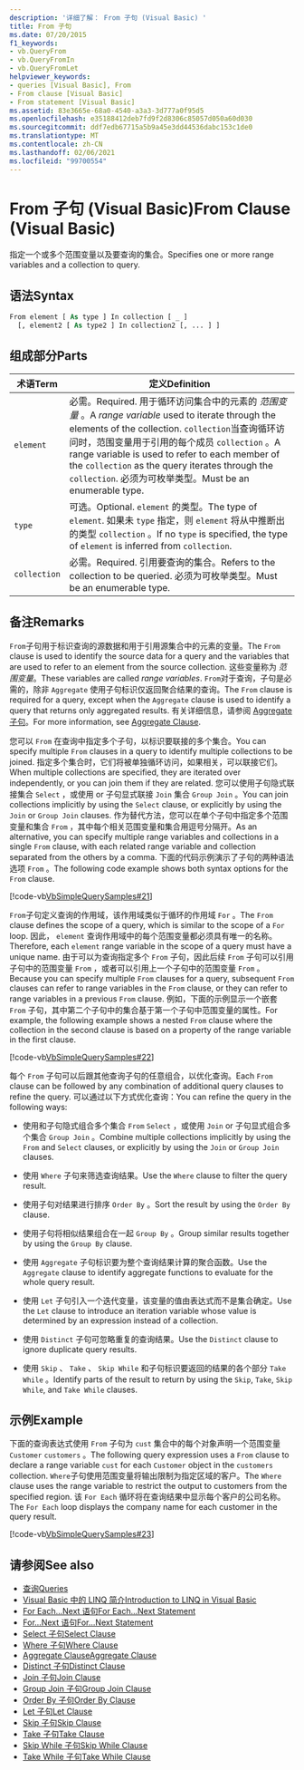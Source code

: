 ```yaml
---
description: '详细了解： From 子句 (Visual Basic) '
title: From 子句
ms.date: 07/20/2015
f1_keywords:
- vb.QueryFrom
- vb.QueryFromIn
- vb.QueryFromLet
helpviewer_keywords:
- queries [Visual Basic], From
- From clause [Visual Basic]
- From statement [Visual Basic]
ms.assetid: 83e3665e-68a0-4540-a3a3-3d777a0f95d5
ms.openlocfilehash: e35188412deb7fd9f2d8306c85057d050a60d030
ms.sourcegitcommit: ddf7edb67715a5b9a45e3dd44536dabc153c1de0
ms.translationtype: MT
ms.contentlocale: zh-CN
ms.lasthandoff: 02/06/2021
ms.locfileid: "99700554"
---
```

# <a name="from-clause-visual-basic"></a><span data-ttu-id="f17cb-103">From 子句 (Visual Basic)</span><span class="sxs-lookup"><span data-stu-id="f17cb-103">From Clause (Visual Basic)</span></span>

<span data-ttu-id="f17cb-104">指定一个或多个范围变量以及要查询的集合。</span><span class="sxs-lookup"><span data-stu-id="f17cb-104">Specifies one or more range variables and a collection to query.</span></span>  
  
## <a name="syntax"></a><span data-ttu-id="f17cb-105">语法</span><span class="sxs-lookup"><span data-stu-id="f17cb-105">Syntax</span></span>  
  
```vb  
From element [ As type ] In collection [ _ ]  
  [, element2 [ As type2 ] In collection2 [, ... ] ]  
```  
  
## <a name="parts"></a><span data-ttu-id="f17cb-106">组成部分</span><span class="sxs-lookup"><span data-stu-id="f17cb-106">Parts</span></span>  
  
|<span data-ttu-id="f17cb-107">术语</span><span class="sxs-lookup"><span data-stu-id="f17cb-107">Term</span></span>|<span data-ttu-id="f17cb-108">定义</span><span class="sxs-lookup"><span data-stu-id="f17cb-108">Definition</span></span>|  
|---|---|  
|`element`|<span data-ttu-id="f17cb-109">必需。</span><span class="sxs-lookup"><span data-stu-id="f17cb-109">Required.</span></span> <span data-ttu-id="f17cb-110">用于循环访问集合中的元素的 *范围变量* 。</span><span class="sxs-lookup"><span data-stu-id="f17cb-110">A *range variable* used to iterate through the elements of the collection.</span></span> <span data-ttu-id="f17cb-111">`collection`当查询循环访问时，范围变量用于引用的每个成员 `collection` 。</span><span class="sxs-lookup"><span data-stu-id="f17cb-111">A range variable is used to refer to each member of the `collection` as the query iterates through the `collection`.</span></span> <span data-ttu-id="f17cb-112">必须为可枚举类型。</span><span class="sxs-lookup"><span data-stu-id="f17cb-112">Must be an enumerable type.</span></span>|  
|`type`|<span data-ttu-id="f17cb-113">可选。</span><span class="sxs-lookup"><span data-stu-id="f17cb-113">Optional.</span></span> <span data-ttu-id="f17cb-114">`element` 的类型。</span><span class="sxs-lookup"><span data-stu-id="f17cb-114">The type of `element`.</span></span> <span data-ttu-id="f17cb-115">如果未 `type` 指定，则 `element` 将从中推断出的类型 `collection` 。</span><span class="sxs-lookup"><span data-stu-id="f17cb-115">If no `type` is specified, the type of `element` is inferred from `collection`.</span></span>|  
|`collection`|<span data-ttu-id="f17cb-116">必需。</span><span class="sxs-lookup"><span data-stu-id="f17cb-116">Required.</span></span> <span data-ttu-id="f17cb-117">引用要查询的集合。</span><span class="sxs-lookup"><span data-stu-id="f17cb-117">Refers to the collection to be queried.</span></span> <span data-ttu-id="f17cb-118">必须为可枚举类型。</span><span class="sxs-lookup"><span data-stu-id="f17cb-118">Must be an enumerable type.</span></span>|  
  
## <a name="remarks"></a><span data-ttu-id="f17cb-119">备注</span><span class="sxs-lookup"><span data-stu-id="f17cb-119">Remarks</span></span>  

 <span data-ttu-id="f17cb-120">`From`子句用于标识查询的源数据和用于引用源集合中的元素的变量。</span><span class="sxs-lookup"><span data-stu-id="f17cb-120">The `From` clause is used to identify the source data for a query and the variables that are used to refer to an element from the source collection.</span></span> <span data-ttu-id="f17cb-121">这些变量称为 *范围变量*。</span><span class="sxs-lookup"><span data-stu-id="f17cb-121">These variables are called *range variables*.</span></span> <span data-ttu-id="f17cb-122">`From`对于查询，子句是必需的，除非 `Aggregate` 使用子句标识仅返回聚合结果的查询。</span><span class="sxs-lookup"><span data-stu-id="f17cb-122">The `From` clause is required for a query, except when the `Aggregate` clause is used to identify a query that returns only aggregated results.</span></span> <span data-ttu-id="f17cb-123">有关详细信息，请参阅 [Aggregate 子句](aggregate-clause.md)。</span><span class="sxs-lookup"><span data-stu-id="f17cb-123">For more information, see [Aggregate Clause](aggregate-clause.md).</span></span>  
  
 <span data-ttu-id="f17cb-124">您可以 `From` 在查询中指定多个子句，以标识要联接的多个集合。</span><span class="sxs-lookup"><span data-stu-id="f17cb-124">You can specify multiple `From` clauses in a query to identify multiple collections to be joined.</span></span> <span data-ttu-id="f17cb-125">指定多个集合时，它们将被单独循环访问，如果相关，可以联接它们。</span><span class="sxs-lookup"><span data-stu-id="f17cb-125">When multiple collections are specified, they are iterated over independently, or you can join them if they are related.</span></span> <span data-ttu-id="f17cb-126">您可以使用子句隐式联接集合 `Select` ，或使用 or 子句显式联接 `Join` 集合 `Group Join` 。</span><span class="sxs-lookup"><span data-stu-id="f17cb-126">You can join collections implicitly by using the `Select` clause, or explicitly by using the `Join` or `Group Join` clauses.</span></span> <span data-ttu-id="f17cb-127">作为替代方法，您可以在单个子句中指定多个范围变量和集合 `From` ，其中每个相关范围变量和集合用逗号分隔开。</span><span class="sxs-lookup"><span data-stu-id="f17cb-127">As an alternative, you can specify multiple range variables and collections in a single `From` clause, with each related range variable and collection separated from the others by a comma.</span></span> <span data-ttu-id="f17cb-128">下面的代码示例演示了子句的两种语法选项 `From` 。</span><span class="sxs-lookup"><span data-stu-id="f17cb-128">The following code example shows both syntax options for the `From` clause.</span></span>  
  
 [!code-vb[VbSimpleQuerySamples#21](~/samples/snippets/visualbasic/VS_Snippets_VBCSharp/VbSimpleQuerySamples/VB/QuerySamples1.vb#21)]  
  
 <span data-ttu-id="f17cb-129">`From`子句定义查询的作用域，该作用域类似于循环的作用域 `For` 。</span><span class="sxs-lookup"><span data-stu-id="f17cb-129">The `From` clause defines the scope of a query, which is similar to the scope of a `For` loop.</span></span> <span data-ttu-id="f17cb-130">因此， `element` 查询作用域中的每个范围变量都必须具有唯一的名称。</span><span class="sxs-lookup"><span data-stu-id="f17cb-130">Therefore, each `element` range variable in the scope of a query must have a unique name.</span></span> <span data-ttu-id="f17cb-131">由于可以为查询指定多个 `From` 子句，因此后续 `From` 子句可以引用子句中的范围变量 `From` ，或者可以引用上一个子句中的范围变量 `From` 。</span><span class="sxs-lookup"><span data-stu-id="f17cb-131">Because you can specify multiple `From` clauses for a query, subsequent `From` clauses can refer to range variables in the `From` clause, or they can refer to range variables in a previous `From` clause.</span></span> <span data-ttu-id="f17cb-132">例如，下面的示例显示一个嵌套 `From` 子句，其中第二个子句中的集合基于第一个子句中范围变量的属性。</span><span class="sxs-lookup"><span data-stu-id="f17cb-132">For example, the following example shows a nested `From` clause where the collection in the second clause is based on a property of the range variable in the first clause.</span></span>  
  
 [!code-vb[VbSimpleQuerySamples#22](~/samples/snippets/visualbasic/VS_Snippets_VBCSharp/VbSimpleQuerySamples/VB/QuerySamples1.vb#22)]  
  
 <span data-ttu-id="f17cb-133">每个 `From` 子句可以后跟其他查询子句的任意组合，以优化查询。</span><span class="sxs-lookup"><span data-stu-id="f17cb-133">Each `From` clause can be followed by any combination of additional query clauses to refine the query.</span></span> <span data-ttu-id="f17cb-134">可以通过以下方式优化查询：</span><span class="sxs-lookup"><span data-stu-id="f17cb-134">You can refine the query in the following ways:</span></span>  
  
- <span data-ttu-id="f17cb-135">使用和子句隐式组合多个集合 `From` `Select` ，或使用 `Join` or 子句显式组合多个集合 `Group Join` 。</span><span class="sxs-lookup"><span data-stu-id="f17cb-135">Combine multiple collections implicitly by using the `From` and `Select` clauses, or explicitly by using the `Join` or `Group Join` clauses.</span></span>  
  
- <span data-ttu-id="f17cb-136">使用 `Where` 子句来筛选查询结果。</span><span class="sxs-lookup"><span data-stu-id="f17cb-136">Use the `Where` clause to filter the query result.</span></span>  
  
- <span data-ttu-id="f17cb-137">使用子句对结果进行排序 `Order By` 。</span><span class="sxs-lookup"><span data-stu-id="f17cb-137">Sort the result by using the `Order By` clause.</span></span>  
  
- <span data-ttu-id="f17cb-138">使用子句将相似结果组合在一起 `Group By` 。</span><span class="sxs-lookup"><span data-stu-id="f17cb-138">Group similar results together by using the `Group By` clause.</span></span>  
  
- <span data-ttu-id="f17cb-139">使用 `Aggregate` 子句标识要为整个查询结果计算的聚合函数。</span><span class="sxs-lookup"><span data-stu-id="f17cb-139">Use the `Aggregate` clause to identify aggregate functions to evaluate for the whole query result.</span></span>  
  
- <span data-ttu-id="f17cb-140">使用 `Let` 子句引入一个迭代变量，该变量的值由表达式而不是集合确定。</span><span class="sxs-lookup"><span data-stu-id="f17cb-140">Use the `Let` clause to introduce an iteration variable whose value is determined by an expression instead of a collection.</span></span>  
  
- <span data-ttu-id="f17cb-141">使用 `Distinct` 子句可忽略重复的查询结果。</span><span class="sxs-lookup"><span data-stu-id="f17cb-141">Use the `Distinct` clause to ignore duplicate query results.</span></span>  
  
- <span data-ttu-id="f17cb-142">使用 `Skip` 、 `Take` 、 `Skip While` 和子句标识要返回的结果的各个部分 `Take While` 。</span><span class="sxs-lookup"><span data-stu-id="f17cb-142">Identify parts of the result to return by using the `Skip`, `Take`, `Skip While`, and `Take While` clauses.</span></span>  
  
## <a name="example"></a><span data-ttu-id="f17cb-143">示例</span><span class="sxs-lookup"><span data-stu-id="f17cb-143">Example</span></span>  

 <span data-ttu-id="f17cb-144">下面的查询表达式使用 `From` 子句为 `cust` 集合中的每个对象声明一个范围变量 `Customer` `customers` 。</span><span class="sxs-lookup"><span data-stu-id="f17cb-144">The following query expression uses a `From` clause to declare a range variable `cust` for each `Customer` object in the `customers` collection.</span></span> <span data-ttu-id="f17cb-145">`Where`子句使用范围变量将输出限制为指定区域的客户。</span><span class="sxs-lookup"><span data-stu-id="f17cb-145">The `Where` clause uses the range variable to restrict the output to customers from the specified region.</span></span> <span data-ttu-id="f17cb-146">该 `For Each` 循环将在查询结果中显示每个客户的公司名称。</span><span class="sxs-lookup"><span data-stu-id="f17cb-146">The `For Each` loop displays the company name for each customer in the query result.</span></span>  
  
 [!code-vb[VbSimpleQuerySamples#23](~/samples/snippets/visualbasic/VS_Snippets_VBCSharp/VbSimpleQuerySamples/VB/QuerySamples1.vb#23)]  
  
## <a name="see-also"></a><span data-ttu-id="f17cb-147">请参阅</span><span class="sxs-lookup"><span data-stu-id="f17cb-147">See also</span></span>

- [<span data-ttu-id="f17cb-148">查询</span><span class="sxs-lookup"><span data-stu-id="f17cb-148">Queries</span></span>](index.md)
- [<span data-ttu-id="f17cb-149">Visual Basic 中的 LINQ 简介</span><span class="sxs-lookup"><span data-stu-id="f17cb-149">Introduction to LINQ in Visual Basic</span></span>](../../programming-guide/language-features/linq/introduction-to-linq.md)
- [<span data-ttu-id="f17cb-150">For Each...Next 语句</span><span class="sxs-lookup"><span data-stu-id="f17cb-150">For Each...Next Statement</span></span>](../statements/for-each-next-statement.md)
- [<span data-ttu-id="f17cb-151">For...Next 语句</span><span class="sxs-lookup"><span data-stu-id="f17cb-151">For...Next Statement</span></span>](../statements/for-next-statement.md)
- [<span data-ttu-id="f17cb-152">Select 子句</span><span class="sxs-lookup"><span data-stu-id="f17cb-152">Select Clause</span></span>](select-clause.md)
- [<span data-ttu-id="f17cb-153">Where 子句</span><span class="sxs-lookup"><span data-stu-id="f17cb-153">Where Clause</span></span>](where-clause.md)
- [<span data-ttu-id="f17cb-154">Aggregate Clause</span><span class="sxs-lookup"><span data-stu-id="f17cb-154">Aggregate Clause</span></span>](aggregate-clause.md)
- [<span data-ttu-id="f17cb-155">Distinct 子句</span><span class="sxs-lookup"><span data-stu-id="f17cb-155">Distinct Clause</span></span>](distinct-clause.md)
- [<span data-ttu-id="f17cb-156">Join 子句</span><span class="sxs-lookup"><span data-stu-id="f17cb-156">Join Clause</span></span>](join-clause.md)
- [<span data-ttu-id="f17cb-157">Group Join 子句</span><span class="sxs-lookup"><span data-stu-id="f17cb-157">Group Join Clause</span></span>](group-join-clause.md)
- [<span data-ttu-id="f17cb-158">Order By 子句</span><span class="sxs-lookup"><span data-stu-id="f17cb-158">Order By Clause</span></span>](order-by-clause.md)
- [<span data-ttu-id="f17cb-159">Let 子句</span><span class="sxs-lookup"><span data-stu-id="f17cb-159">Let Clause</span></span>](let-clause.md)
- [<span data-ttu-id="f17cb-160">Skip 子句</span><span class="sxs-lookup"><span data-stu-id="f17cb-160">Skip Clause</span></span>](skip-clause.md)
- [<span data-ttu-id="f17cb-161">Take 子句</span><span class="sxs-lookup"><span data-stu-id="f17cb-161">Take Clause</span></span>](take-clause.md)
- [<span data-ttu-id="f17cb-162">Skip While 子句</span><span class="sxs-lookup"><span data-stu-id="f17cb-162">Skip While Clause</span></span>](skip-while-clause.md)
- [<span data-ttu-id="f17cb-163">Take While 子句</span><span class="sxs-lookup"><span data-stu-id="f17cb-163">Take While Clause</span></span>](take-while-clause.md)
